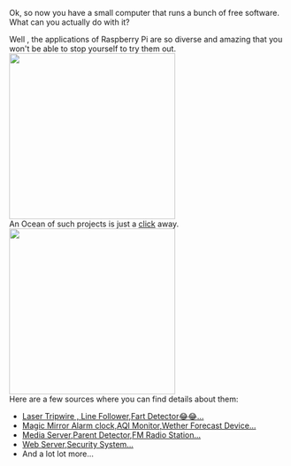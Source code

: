 Ok, so now you have a small computer that runs a bunch of free software. What can you actually do with it?

Well , the applications of Raspberry Pi are so diverse and amazing that you won't be able  to stop yourself to try them out.
</br>
<img src="https://github.com/nomaan-2k/robo_resource/blob/main/electronics/raspberry_pi/repo_data/t.jpg" width="300" >  </br>
An Ocean of such projects is just a [click](https://www.google.com/search?rlz=1C1CHBF_enIN871IN871&ei=AK2UX9DSDKiO4-EP2_6BsAg&q=projects+on+raspberry+pi&oq=projects+on+r&gs_lcp=CgZwc3ktYWIQARgAMgUIABDJAzICCAAyAggAMgIIADICCAAyAggAMgIIADICCAAyAggAMgIIADoICAAQyQMQkQI6BQgAEJECOgQIABBDOggIABCxAxCDAToFCAAQsQM6CAguELEDEIMBOgcILhCxAxBDOgoIABCxAxDJAxBDOgUILhCxAzoECC4QQzoECAAQCjoJCAAQyQMQFhAeOgYIABAWEB5Qi9WdAVit_Z0BYOqingFoAnAAeACAAcMCiAHuFZIBCDAuMTQuMC4xmAEAoAEBqgEHZ3dzLXdpesABAQ&sclient=psy-ab) away.
</br>
<img src="https://github.com/nomaan-2k/robo_resource/blob/main/electronics/raspberry_pi/repo_data/ss.webp" width="300" >  </br>
Here are a few sources where you can find details about them:
- [Laser Tripwire , Line Follower,Fart Detector:joy::joy:...](https://projects.raspberrypi.org/en/projects?hardware%5B%5D=raspberry-pi)
- [Magic Mirror Alarm clock,AQI Monitor,Wether Forecast Device...](https://www.hackster.io/raspberry-pi/projects)
- [Media Server,Parent Detector,FM Radio Station...](https://www.hackster.io/raspberry-pi/projects)
- [Web Server,Security System...](https://www.ionos.com/digitalguide/server/know-how/raspberry-pi-projects/)
- And a lot lot more...
